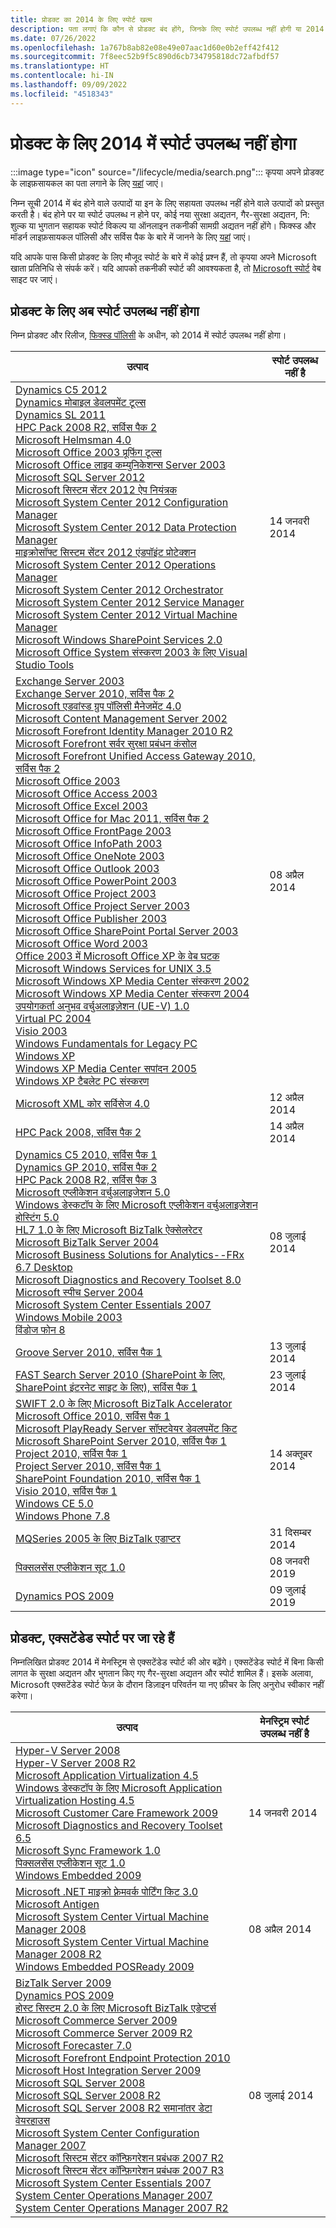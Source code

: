 ```yaml
---
title: प्रोडक्ट का 2014 के लिए स्पोर्ट खत्म
description: पता लगाएं कि कौन से प्रोडक्ट बंद होंगे, जिनके लिए स्पोर्ट उपलब्ध नहीं होगी या 2014 में मेनस्ट्रिम स्पोर्ट से एक्सटेंडेड स्पोर्ट में आगे बढ़ेंगे।
ms.date: 07/26/2022
ms.openlocfilehash: 1a767b8ab82e08e49e07aac1d60e0b2eff42f412
ms.sourcegitcommit: 7f8eec52b9f5c890d6cb734795818dc72afbdf57
ms.translationtype: HT
ms.contentlocale: hi-IN
ms.lasthandoff: 09/09/2022
ms.locfileid: "4518343"
---
```

# <a name="products-ending-support-in-2014"></a>प्रोडक्ट के लिए 2014 में स्पोर्ट उपलब्ध नहीं होगा

:::image type="icon" source="/lifecycle/media/search.png":::
कृपया अपने प्रोडक्ट के लाइफ़सायकल का पता लगाने के लिए [यहां](/lifecycle/products/) जाएं।

निम्न सूची 2014 में बंद होने वाले उत्पादों या इन के लिए सहायता उपलब्ध नहीं होने वाले उत्पादों को प्रस्तुत करती है। बंद होने पर या स्पोर्ट उपलब्ध न होने पर, कोई नया सुरक्षा अद्यतन, गैर-सुरक्षा अद्यतन, नि: शुल्क या भुगतान सहायक स्पोर्ट विकल्प या ऑनलाइन तकनीकी सामग्री अद्यतन नहीं होंगे। फिक्स्ड और मॉडर्न लाइफ़सायकल पॉलिसी और सर्विस पैक के बारे में जानने के लिए [यहां](/lifecycle/overview/product-end-of-support-overview) जाएं।

यदि आपके पास किसी प्रोडक्ट के लिए मौजूद स्पोर्ट के बारे में कोई प्रश्न हैं, तो कृपया अपने Microsoft खाता प्रतिनिधि से संपर्क करें। यदि आपको तकनीकी स्पोर्ट की आवश्यकता है, तो [Microsoft स्पोर्ट](https://support.microsoft.com/contactus/?ws=support) वेब साइट पर जाएं।





## <a name="products-reaching-end-of-support"></a>प्रोडक्ट के लिए अब स्पोर्ट उपलब्ध नहीं होगा

निम्न प्रोडक्ट और रिलीज, [फिक्स्ड पॉलिसी](/lifecycle/policies/fixed) के अधीन, को 2014 में स्पोर्ट उपलब्ध नहीं होगा।

| उत्पाद | स्पोर्ट उपलब्ध नहीं है |
| --- | --- |
| [Dynamics C5 2012](/lifecycle/products/dynamics-c5-2012?branch=live)<br>[Dynamics मोबाइल डेवलपमेंट टूल्स](/lifecycle/products/dynamics-mobile-development-tools?branch=live)<br>[Dynamics SL 2011](/lifecycle/products/dynamics-sl-2011?branch=live)<br>[HPC Pack 2008 R2, सर्विस पैक 2](/lifecycle/products/hpc-pack-2008-r2?branch=live)<br>[Microsoft Helmsman 4.0](/lifecycle/products/microsoft-helmsman-40?branch=live)<br>[Microsoft Office 2003 प्रूफिंग टूल्स](/lifecycle/products/microsoft-office-2003-proofing-tools?branch=live)<br>[Microsoft Office लाइव कम्युनिकेशन्स Server 2003](/lifecycle/products/microsoft-office-live-communications-server-2003?branch=live)<br>[Microsoft SQL Server 2012](/lifecycle/products/microsoft-sql-server-2012?branch=live)<br>[Microsoft सिस्टम सेंटर 2012 ऐप नियंत्रक](/lifecycle/products/microsoft-system-center-2012-app-controller?branch=live)<br>[Microsoft System Center 2012 Configuration Manager](/lifecycle/products/microsoft-system-center-2012-configuration-manager?branch=live)<br>[Microsoft System Center 2012 Data Protection Manager](/lifecycle/products/microsoft-system-center-2012-data-protection-manager?branch=live)<br>[माइक्रोसॉफ्ट सिस्टम सेंटर 2012 एंडपॉइंट प्रोटेक्शन](/lifecycle/products/microsoft-system-center-2012-endpoint-protection?branch=live)<br>[Microsoft System Center 2012 Operations Manager](/lifecycle/products/microsoft-system-center-2012-operations-manager?branch=live)<br>[Microsoft System Center 2012 Orchestrator](/lifecycle/products/microsoft-system-center-2012-orchestrator?branch=live)<br>[Microsoft System Center 2012 Service Manager](/lifecycle/products/microsoft-system-center-2012-service-manager?branch=live)<br>[Microsoft System Center 2012 Virtual Machine Manager](/lifecycle/products/microsoft-system-center-2012-virtual-machine-manager?branch=live)<br>[Microsoft Windows SharePoint Services 2.0](/lifecycle/products/microsoft-windows-sharepoint-services-20?branch=live)<br>[Microsoft Office System संस्करण 2003 के लिए Visual Studio Tools](/lifecycle/products/visual-studio-tools-for-the-microsoft-office-system-version-2003?branch=live)<br> | 14 जनवरी 2014 |
| [Exchange Server 2003](/lifecycle/products/exchange-server-2003?branch=live)<br>[Exchange Server 2010, सर्विस पैक 2](/lifecycle/products/exchange-server-2010?branch=live)<br>[Microsoft एडवांस्ड ग्रुप पॉलिसी मैनेजमेंट 4.0](/lifecycle/products/microsoft-advanced-group-policy-management-40?branch=live)<br>[Microsoft Content Management Server 2002](/lifecycle/products/microsoft-content-management-server-2002?branch=live)<br>[Microsoft Forefront Identity Manager 2010 R2](/lifecycle/products/microsoft-forefront-identity-manager-2010-r2?branch=live)<br>[Microsoft Forefront सर्वर सुरक्षा प्रबंधन कंसोल](/lifecycle/products/microsoft-forefront-server-security-management-console?branch=live)<br>[Microsoft Forefront Unified Access Gateway 2010, सर्विस पैक 2](/lifecycle/products/microsoft-forefront-unified-access-gateway-2010?branch=live)<br>[Microsoft Office 2003](/lifecycle/products/microsoft-office-2003?branch=live)<br>[Microsoft Office Access 2003](/lifecycle/products/microsoft-office-access-2003?branch=live)<br>[Microsoft Office Excel 2003](/lifecycle/products/microsoft-office-excel-2003?branch=live)<br>[Microsoft Office for Mac 2011, सर्विस पैक 2](/lifecycle/products/microsoft-office-for-mac-2011?branch=live)<br>[Microsoft Office FrontPage 2003](/lifecycle/products/microsoft-office-frontpage-2003?branch=live)<br>[Microsoft Office InfoPath 2003](/lifecycle/products/microsoft-office-infopath-2003?branch=live)<br>[Microsoft Office OneNote 2003](/lifecycle/products/microsoft-office-onenote-2003?branch=live)<br>[Microsoft Office Outlook 2003](/lifecycle/products/microsoft-office-outlook-2003?branch=live)<br>[Microsoft Office PowerPoint 2003](/lifecycle/products/microsoft-office-powerpoint-2003?branch=live)<br>[Microsoft Office Project 2003](/lifecycle/products/microsoft-office-project-2003?branch=live)<br>[Microsoft Office Project Server 2003](/lifecycle/products/microsoft-office-project-server-2003?branch=live)<br>[Microsoft Office Publisher 2003](/lifecycle/products/microsoft-office-publisher-2003?branch=live)<br>[Microsoft Office SharePoint Portal Server 2003](/lifecycle/products/microsoft-office-sharepoint-portal-server-2003?branch=live)<br>[Microsoft Office Word 2003](/lifecycle/products/microsoft-office-word-2003?branch=live)<br>[Office 2003 में Microsoft Office XP के वेब घटक](/lifecycle/products/microsoft-office-xp-web-components-in-office-2003?branch=live)<br>[Microsoft Windows Services for UNIX 3.5](/lifecycle/products/microsoft-windows-services-for-unix-35?branch=live)<br>[Microsoft Windows XP Media Center संस्करण 2002](/lifecycle/products/microsoft-windows-xp-media-center-edition-2002?branch=live)<br>[Microsoft Windows XP Media Center संस्करण 2004](/lifecycle/products/microsoft-windows-xp-media-center-edition-2004?branch=live)<br>[उपयोगकर्ता अनुभव वर्चुअलाइज़ेशन (UE-V) 1.0](/lifecycle/products/user-experience-virtualization-uev-10?branch=live)<br>[Virtual PC 2004](/lifecycle/products/virtual-pc-2004?branch=live)<br>[Visio 2003](/lifecycle/products/visio-2003?branch=live)<br>[Windows Fundamentals for Legacy PC](/lifecycle/products/windows-fundamentals-for-legacy-pcs?branch=live)<br>[Windows XP](/lifecycle/products/windows-xp?branch=live)<br>[Windows XP Media Center सपांदन 2005](/lifecycle/products/windows-xp-media-center-edition-2005?branch=live)<br>[Windows XP टैबलेट PC संस्करण](/lifecycle/products/windows-xp-tablet-pc-edition?branch=live)<br> | 08 अप्रैल 2014 |
| [Microsoft XML कोर सर्विसेज 4.0](/lifecycle/products/microsoft-xml-core-services-40?branch=live)<br> | 12 अप्रैल 2014 |
| [HPC Pack 2008, सर्विस पैक 2](/lifecycle/products/hpc-pack-2008?branch=live)<br> | 14 अप्रैल 2014 |
| [Dynamics C5 2010, सर्विस पैक 1](/lifecycle/products/dynamics-c5-2010?branch=live)<br>[Dynamics GP 2010, सर्विस पैक 2](/lifecycle/products/dynamics-gp-2010?branch=live)<br>[HPC Pack 2008 R2, सर्विस पैक 3](/lifecycle/products/hpc-pack-2008-r2?branch=live)<br>[Microsoft एप्लीकेशन वर्चुअलाइजेशन 5.0](/lifecycle/products/microsoft-application-virtualization-50?branch=live)<br>[Windows डेस्कटॉप के लिए Microsoft एप्लीकेशन वर्चुअलाइजेशन होस्टिंग 5.0](/lifecycle/products/microsoft-application-virtualization-hosting-50?branch=live)<br>[HL7 1.0 के लिए Microsoft BizTalk ऐक्सेलरेटर](/lifecycle/products/microsoft-biztalk-accelerator-for-hl7-10?branch=live)<br>[Microsoft BizTalk Server 2004](/lifecycle/products/microsoft-biztalk-server-2004?branch=live)<br>[Microsoft Business Solutions for Analytics--FRx 6.7 Desktop](/lifecycle/products/microsoft-business-solutions-for-analyticsfrx-67-desktop?branch=live)<br>[Microsoft Diagnostics and Recovery Toolset 8.0](/lifecycle/products/microsoft-diagnostics-and-recovery-toolset-80?branch=live)<br>[Microsoft स्पीच Server 2004](/lifecycle/products/microsoft-speech-server-2004?branch=live)<br>[Microsoft System Center Essentials 2007](/lifecycle/products/microsoft-system-center-essentials-2007?branch=live)<br>[Windows Mobile 2003](/lifecycle/products/windows-mobile-2003?branch=live)<br>[विंडोज फोन 8](/lifecycle/products/windows-phone-8?branch=live)<br> | 08 जुलाई 2014 |
| [Groove Server 2010, सर्विस पैक 1](/lifecycle/products/groove-server-2010?branch=live)<br> | 13 जुलाई 2014 |
| [FAST Search Server 2010 (SharePoint के लिए, SharePoint इंटरनेट साइट के लिए), सर्विस पैक 1](/lifecycle/products/fast-search-server-2010-for-sharepoint?branch=live)<br> | 23 जुलाई 2014 |
| [SWIFT 2.0 के लिए Microsoft BizTalk Accelerator](/lifecycle/products/microsoft-biztalk-accelerator-for-swift-20?branch=live)<br>[Microsoft Office 2010, सर्विस पैक 1](/lifecycle/products/microsoft-office-2010?branch=live)<br>[Microsoft PlayReady Server सॉफ़्टवेयर डेवलपमेंट किट](/lifecycle/products/microsoft-playready-server-software-development-kit-?branch=live)<br>[Microsoft SharePoint Server 2010, सर्विस पैक 1](/lifecycle/products/microsoft-sharepoint-server-2010?branch=live)<br>[Project 2010, सर्विस पैक 1](/lifecycle/products/project-2010?branch=live)<br>[Project Server 2010, सर्विस पैक 1](/lifecycle/products/project-server-2010?branch=live)<br>[SharePoint Foundation 2010, सर्विस पैक 1](/lifecycle/products/sharepoint-foundation-2010?branch=live)<br>[Visio 2010, सर्विस पैक 1](/lifecycle/products/visio-2010?branch=live)<br>[Windows CE 5.0](/lifecycle/products/windows-ce-50?branch=live)<br>[Windows Phone 7.8](/lifecycle/products/windows-phone-78?branch=live)<br> | 14 अक्तूबर 2014 |
| [MQSeries 2005 के लिए BizTalk एडाप्टर](/lifecycle/products/biztalk-adapter-for-mqseries-2005?branch=live)<br> | 31 दिसम्बर 2014 |
| [पिक्सलसेंस एप्लीकेशन सूट 1.0](/lifecycle/products/pixelsense-applications-suite-10?branch=live)<br> | 08 जनवरी 2019 |
| [Dynamics POS 2009](/lifecycle/products/dynamics-pos-2009?branch=live)<br> | 09 जुलाई 2019 |


## <a name="products-moving-to-extended-support"></a>प्रोडक्ट, एक्सटेंडेड स्पोर्ट पर जा रहे हैं

निम्नलिखित प्रोडक्ट 2014 में मेनस्ट्रिम से एक्सटेंडेड स्पोर्ट की ओर बढ़ेंगे। एक्सटेंडेड स्पोर्ट में बिना किसी लागत के सुरक्षा अद्यतन और भुगतान किए गए गैर-सुरक्षा अद्यतन और स्पोर्ट शामिल हैं। इसके अलावा, Microsoft एक्सटेंडेड स्पोर्ट फेज़ के दौरान डिज़ाइन परिवर्तन या नए फ़ीचर के लिए अनुरोध स्वीकार नहीं करेगा।

| उत्पाद | मेनस्ट्रिम स्पोर्ट उपलब्ध नहीं है |
| --- | --- |
| [Hyper-V Server 2008](/lifecycle/products/hyperv-server-2008?branch=live)<br>[Hyper-V Server 2008 R2](/lifecycle/products/hyperv-server-2008-r2?branch=live)<br>[Microsoft Application Virtualization 4.5](/lifecycle/products/microsoft-application-virtualization-45?branch=live)<br>[Windows डेस्कटॉप के लिए Microsoft Application Virtualization Hosting 4.5](/lifecycle/products/microsoft-application-virtualization-hosting-45?branch=live)<br>[Microsoft Customer Care Framework 2009](/lifecycle/products/microsoft-customer-care-framework-2009?branch=live)<br>[Microsoft Diagnostics and Recovery Toolset 6.5](/lifecycle/products/microsoft-diagnostics-and-recovery-toolset-65?branch=live)<br>[Microsoft Sync Framework 1.0](/lifecycle/products/microsoft-sync-framework-10?branch=live)<br>[पिक्सलसेंस एप्लीकेशन सूट 1.0](/lifecycle/products/pixelsense-applications-suite-10?branch=live)<br>[Windows Embedded 2009](/lifecycle/products/windows-embedded-2009?branch=live)<br> | 14 जनवरी 2014 |
| [Microsoft .NET माइक्रो फ़्रेमवर्क पोर्टिंग किट 3.0](/lifecycle/products/microsoft-net-micro-framework-porting-kit-30?branch=live)<br>[Microsoft Antigen](/lifecycle/products/microsoft-antigen?branch=live)<br>[Microsoft System Center Virtual Machine Manager 2008](/lifecycle/products/microsoft-system-center-virtual-machine-manager-2008?branch=live)<br>[Microsoft System Center Virtual Machine Manager 2008 R2](/lifecycle/products/microsoft-system-center-virtual-machine-manager-2008-r2?branch=live)<br>[Windows Embedded POSReady 2009](/lifecycle/products/windows-embedded-posready-2009?branch=live)<br> | 08 अप्रैल 2014 |
| [BizTalk Server 2009](/lifecycle/products/biztalk-server-2009?branch=live)<br>[Dynamics POS 2009](/lifecycle/products/dynamics-pos-2009?branch=live)<br>[होस्ट सिस्टम 2.0 के लिए Microsoft BizTalk एडेप्टर्स](/lifecycle/products/microsoft-biztalk-adapters-for-host-systems-20?branch=live)<br>[Microsoft Commerce Server 2009](/lifecycle/products/microsoft-commerce-server-2009?branch=live)<br>[Microsoft Commerce Server 2009 R2](/lifecycle/products/microsoft-commerce-server-2009-r2?branch=live)<br>[Microsoft Forecaster 7.0](/lifecycle/products/microsoft-forecaster-70?branch=live)<br>[Microsoft Forefront Endpoint Protection 2010](/lifecycle/products/microsoft-forefront-endpoint-protection-2010?branch=live)<br>[Microsoft Host Integration Server 2009](/lifecycle/products/microsoft-host-integration-server-2009?branch=live)<br>[Microsoft SQL Server 2008](/lifecycle/products/microsoft-sql-server-2008?branch=live)<br>[Microsoft SQL Server 2008 R2](/lifecycle/products/microsoft-sql-server-2008-r2?branch=live)<br>[Microsoft SQL Server 2008 R2 समानांतर डेटा वेयरहाउस](/lifecycle/products/microsoft-sql-server-2008-r2-parallel-data-warehouse?branch=live)<br>[Microsoft System Center Configuration Manager 2007](/lifecycle/products/microsoft-system-center-configuration-manager-2007?branch=live)<br>[Microsoft सिस्टम सेंटर कॉन्फ़िगरेशन प्रबंधक 2007 R2](/lifecycle/products/microsoft-system-center-configuration-manager-2007-r2?branch=live)<br>[Microsoft सिस्टम सेंटर कॉन्फ़िगरेशन प्रबंधक 2007 R3](/lifecycle/products/microsoft-system-center-configuration-manager-2007-r3?branch=live)<br>[Microsoft System Center Essentials 2007](/lifecycle/products/microsoft-system-center-essentials-2007?branch=live)<br>[System Center Operations Manager 2007](/lifecycle/products/system-center-operations-manager-2007?branch=live)<br>[System Center Operations Manager 2007 R2](/lifecycle/products/system-center-operations-manager-2007-r2?branch=live)<br> | 08 जुलाई 2014 |

